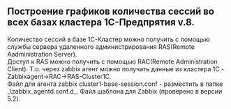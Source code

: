 ## Построение графиков количества сессий во всех базах кластера 1С-Предпрятия v.8.
Количество сессий в базе 1С-Кластер можно получить с помощью службы сервера удаленного администрирования RAS(Remote Aadministration Server).  
Доступ к RAS можно получить с помощью RAC(Remote Administration Client).
Т.о. через zabbix агент можно получать данные из кластера 1С - Zabbixagent->RAC->RAS-Cluster1C.  
Файл для агента zabbix cluster1-base-session.conf - разместить в папке _<FolderZabbixAgent>\zabbix_agentd.conf.d\_.
Файл шаблона для Zabbix (проверено в версии 5.2).
